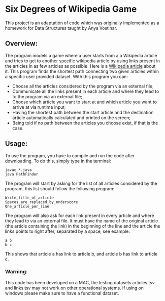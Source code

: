 # Six Degrees of Wikipedia Game
This project is an adaptation of code which was originally implemented as a homework for Data Structures taught by Anya Vostinar.
## Overview:
The program models a game where a user starts from a a Wikipedia article and tries to get to another specific wikipedia article by using links present in the articles in as few articles as possible. Here is a [Wikipedia article](https://en.wikipedia.org/wiki/Wikipedia:Six_degrees_of_Wikipedia) about it. 
This program finds the shortest path connecting two given articles within a specific user provided dataset. With this program you can:
- Choose all the articles considered by the program via an external file;
- Communicate all the links present in each article and where they lead to to the program via an external file;
- Choose which article you want to start at and which article you want to arrive at via runtime input;
- Having the shortest path between the start article and the destination article automatically calculated and printed on the screen;
- Being told if no path between the articles you choose exist, if that is the case.
## Usage: 
To use the program, you have to compile and run the code after downloading. To do this, simply
type in the terminal:
```
javac *.java
java PathFinder
```
The program will start by asking for the list of all articles considered by the program, this list should follow the following program:
```
Write_title_of_article
Spaces_are_replaced_by_underscore
One_article_per_line
```
The program will also ask for each link present in every article and where they lead to via an external file. It must have the name of the original article (the article containing the link) in the beginning
of the line and the article the links points to right after, separated by a space, see example:
```
a b
b c
```
This shows that article a has link to article b, and article b has link to article c.

### Warning:
This code has been developed on a MAC, the testing datasets articles.tsv and links.tsv may not work on other operational systems. If using on windows please make sure to have a functional dataset.


